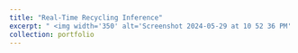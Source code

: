 ```yaml
---
title: "Real-Time Recycling Inference"
excerpt: " <img width='350' alt='Screenshot 2024-05-29 at 10 52 36 PM' src='https://github.com/MiladSoleymani/Milad-Soleymani/assets/78655282/32942f36-c606-446a-a8bd-237ec3939ac9'> <br/> <br/> Designing and implementing an advanced ML model for identifying recyclables on <br/> conveyor belts using Kubeflow and Google Cloud Platform (GCP), enhancing sorting <br/> efficiency and sustainability. Successfully deployed the model for real-time online <br/> inferencing, achieving an accurate model for classification material. <br/> [KeyLead Health](https://www.keyleadhealth.com/), Australia"
collection: portfolio
---
```

